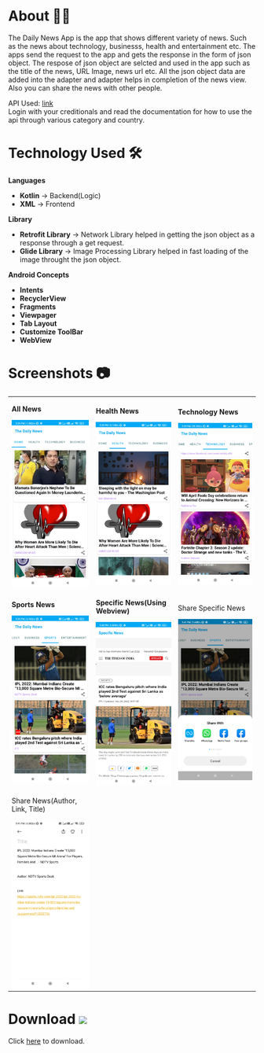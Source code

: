 # About 👩‍💻
The Daily News App is the app that shows different variety of news. Such as the news about technology, businesss, health and entertainment etc. The apps send the request to the app and gets the response in the form of json object. The respose of json object are selcted and used in the app such as the title of the news, URL Image, news url etc. All the json object data are added into the adapter and adapter helps in completion of the news view. Also you can share the news with other people.

API Used: [link](https://newsapi.org)
<br>Login with your creditionals and read the documentation for how to use the api through various category and country.

# Technology Used 🛠
<p><b>Languages</b></p>
<ul>
  <li><b>Kotlin</b> -> Backend(Logic)</li>
  <li><b>XML</b> -> Frontend</li>
  </ul>
  
  <p><b>Library</b></p>
<ul>
  <li><b>Retrofit Library</b> -> Network Library helped in getting the json object as a response through a get request.</li>
  <li><b>Glide Library</b> -> Image Processing Library helped in fast loading of the image throught the json object.</li>
  </ul>
  
   <p><b>Android Concepts</b></p>
<ul>
  <li><b>Intents</b></li>
  <li><b>RecyclerView</b></li>
  <li><b>Fragments</b></li>
  <li><b>Viewpager</b></li>
  <li><b>Tab Layout</b></li>
  <li><b>Customize ToolBar</b></li>
  <li><b>WebView</b></li>
  </ul>

# Screenshots 📷
<table>
  <tr>
    <td>
      <p><b>All News</b></p>
      <img src="https://github.com/VaibhavShanbhag/The-Daily-News-App/blob/master/assets/AllNews.jpg" width="250">
    </td>
    <td>
      <p><b>Health News</b></p>
      <img src="https://github.com/VaibhavShanbhag/The-Daily-News-App/blob/master/assets/HealthNews.jpg" width="250">
    </td>
    <td>
      <p><b>Technology News</b></p>
      <img src="https://github.com/VaibhavShanbhag/The-Daily-News-App/blob/master/assets/TechNews.jpg" width="250">
    </td>
  </tr>
  <tr>
    <td>
      <p><b>Sports News</b></p>
      <img src="https://github.com/VaibhavShanbhag/The-Daily-News-App/blob/master/assets/SportsNews.jpg" width="250">
    </td>
     <td>
      <p><b>Specific News(Using Webview)</b></p>
      <img src="https://github.com/VaibhavShanbhag/The-Daily-News-App/blob/master/assets/WebviewNews.jpg" width="250">
    </td>
    <td>
      <p>Share Specific News</b></p>
      <img src="https://github.com/VaibhavShanbhag/The-Daily-News-App/blob/master/assets/ShareNews.jpg" width="250">
    </td>
  </tr>
  <tr>
    <td>
      <p>Share News(Author, Link, Title)</b></p>
      <img src="https://github.com/VaibhavShanbhag/The-Daily-News-App/blob/master/assets/ShareNewsLink.jpg" width="250">
    </td>
  </tr>
  </table>
  
# Download <img src="https://cdn.pixabay.com/photo/2016/12/18/13/45/download-1915753_960_720.png" width="30">
Click [here](https://drive.google.com/file/d/1Xh8TMiu2V8UtQKtCJnxqUnPJ5PXjwle1/view?usp=sharing) to download.
